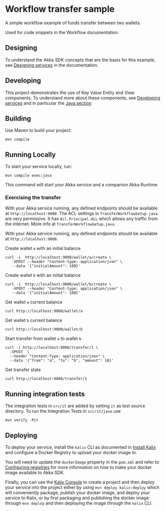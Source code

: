 # Workflow transfer sample

A simple workflow example of funds transfer between two wallets.

Used for code snippets in the Workflow documentation.

## Designing

To understand the Akka SDK concepts that are the basis for this example, see [Designing services](https://docs.kalix.io/java/development-process.html) in the documentation.

## Developing

This project demonstrates the use of Key Value Entity and View components.
To understand more about these components, see [Developing services](https://docs.kalix.io/services/)
and in particular the [Java section](https://docs.kalix.io/java/)

## Building

Use Maven to build your project:

```shell
mvn compile
```

## Running Locally

To start your service locally, run:

```shell
mvn compile exec:java
```

This command will start your Akka service and a companion Akka Runtime.

### Exercising the transfer

With your Akka service running, any defined endpoints should be available at `http://localhost:9000`.
The ACL settings in `TransferWorkflowSetup.java` are very permissive. It has `Acl.Principal.ALL` which allows any traffic from the internet. More info at `TransferWorkflowSetup.java`.

With your Akka service running, any defined endpoints should be available at `http://localhost:9000`.

Create wallet `a` with an initial balance

```shell
curl -i  http://localhost:9000/wallet/a/create \
   -XPOST --header "Content-type: application/json" \
   --data '{"initialAmount": 100}'
```

Create wallet `b` with an initial balance

```shell
curl -i  http://localhost:9000/wallet/b/create \
   -XPOST --header "Content-type: application/json" \
   --data '{"initialAmount": 100}'
```

Get wallet `a` current balance

```shell
curl http://localhost:9000/wallet/a
```

Get wallet `b` current balance

```shell
curl http://localhost:9000/wallet/b
```

Start transfer from wallet `a` to wallet `b`

```shell
curl -i http://localhost:9000/transfer/1 \
  -XPOST  \
  --header "Content-Type: application/json" \
  --data '{"from": "a", "to": "b", "amount": 10}'
```

Get transfer state

```shell
curl http://localhost:9000/transfer/1
```

## Running integration tests

The integration tests in `src/it` are added by setting `it` as test source directory.
To run the Integration Tests in `src/it/java` use

```shell
mvn verify -Pit
```

## Deploying

To deploy your service, install the `kalix` CLI as documented in
[Install Kalix](https://docs.kalix.io/kalix/install-kalix.html)
and configure a Docker Registry to upload your docker image to.

You will need to update the `dockerImage` property in the `pom.xml` and refer to
[Configuring registries](https://docs.kalix.io/projects/container-registries.html)
for more information on how to make your docker image available to Akka SDK.

Finally, you can use the [Kalix Console](https://console.kalix.io)
to create a project and then deploy your service into the project either by using `mvn deploy kalix:deploy` which
will conveniently package, publish your docker image, and deploy your service to Kalix, or by first packaging and
publishing the docker image through `mvn deploy` and then deploying the image
through the `kalix` CLI.
